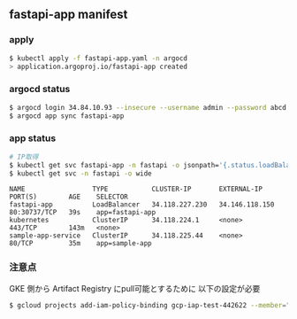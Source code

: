## fastapi-app manifest

### apply
```bash
$ kubectl apply -f fastapi-app.yaml -n argocd
> application.argoproj.io/fastapi-app created
```

### argocd status
```bash
$ argocd login 34.84.10.93 --insecure --username admin --password abcd
$ argocd app sync fastapi-app 
```

### app status
```bash
# IP取得
$ kubectl get svc fastapi-app -n fastapi -o jsonpath='{.status.loadBalancer.ingress[0].ip}'
$ kubectl get svc -n fastapi -o wide
```

```
NAME                 TYPE           CLUSTER-IP       EXTERNAL-IP      PORT(S)        AGE    SELECTOR
fastapi-app          LoadBalancer   34.118.227.230   34.146.118.150   80:30737/TCP   39s    app=fastapi-app
kubernetes           ClusterIP      34.118.224.1     <none>           443/TCP        143m   <none>
sample-app-service   ClusterIP      34.118.225.44    <none>           80/TCP         35m    app=sample-app
```


### 注意点
GKE 側から Artifact Registry にpull可能とするために
以下の設定が必要

```bash
$ gcloud projects add-iam-policy-binding gcp-iap-test-442622 --member="serviceAccount:$(gcloud container clusters describe argocd-gke-cluster1 --region=asia-northeast1 --format='value(nodeConfig.serviceAccount)')" --role="roles/artifactregistry.reader"
```

